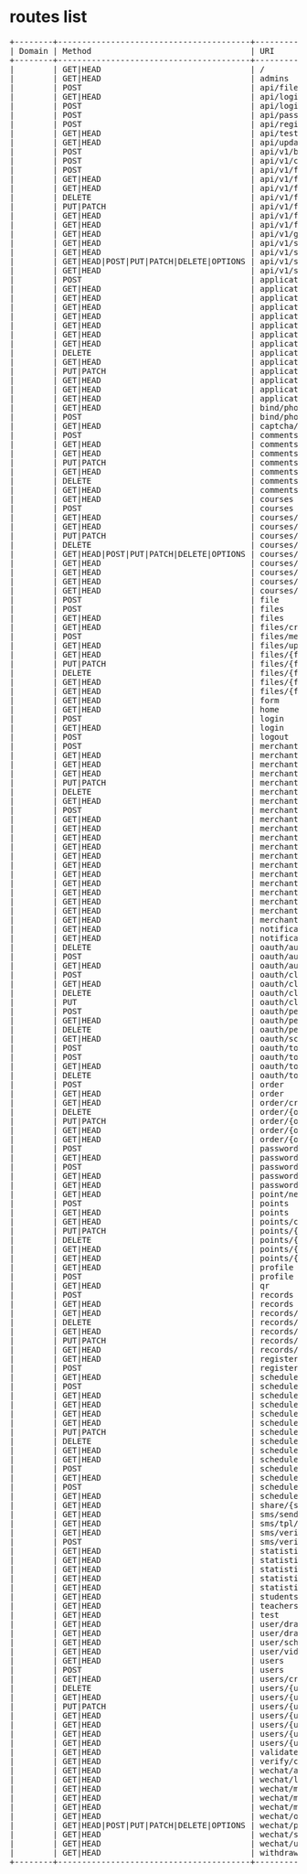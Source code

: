 # routes list

<pre>
+--------+----------------------------------------+--------------------------------------------------------+---------------------------------+----------------------------------------------------------------------------+-----------------------------------------+
| Domain | Method                                 | URI                                                    | Name                            | Action                                                                     | Middleware                              |
+--------+----------------------------------------+--------------------------------------------------------+---------------------------------+----------------------------------------------------------------------------+-----------------------------------------+
|        | GET|HEAD                               | /                                                      | home                            | App\Http\Controllers\HomeController@home                                   | web                                     |
|        | GET|HEAD                               | admins                                                 | admins.index                    | App\Http\Controllers\UserController@adminIndex                             | web,auth,role:admin|merchant            |
|        | POST                                   | api/file                                               |                                 | App\Http\Controllers\AiController@store                                    | api,va                                  |
|        | GET|HEAD                               | api/login/sms                                          | api.login.sms.send              | App\Http\Controllers\Auth\LoginController@sendVerificationCodeForLogin     | api,guest                               |
|        | POST                                   | api/login/sms                                          | api.login.sms                   | App\Http\Controllers\Auth\LoginController@loginBySms                       | api,guest                               |
|        | POST                                   | api/password/reset                                     | api.password.reset              | App\Http\Controllers\Auth\ResetPasswordController@reset                    | api,guest                               |
|        | POST                                   | api/register                                           | api.register                    | App\Http\Controllers\Auth\RegisterController@register                      | api,guest                               |
|        | GET|HEAD                               | api/test                                               |                                 | App\Http\Controllers\TestController@apiIndex                               | api                                     |
|        | GET|HEAD                               | api/update                                             | api.app.update                  | App\Http\Controllers\AiController@getAppUpdate                             | api                                     |
|        | POST                                   | api/v1/bone                                            | bone                            | App\Http\Controllers\AiController@bone                                     | api,auth:api,va                         |
|        | POST                                   | api/v1/cut                                             | cut                             | App\Http\Controllers\AiController@cut                                      | api,auth:api,va                         |
|        | POST                                   | api/v1/files                                           | files.store                     | App\Http\Controllers\FileController@store                                  | api,auth:api                            |
|        | GET|HEAD                               | api/v1/files                                           | files.index                     | App\Http\Controllers\FileController@index                                  | api,auth:api                            |
|        | GET|HEAD                               | api/v1/files/create                                    | files.create                    | App\Http\Controllers\FileController@create                                 | api,auth:api                            |
|        | DELETE                                 | api/v1/files/{file}                                    | files.destroy                   | App\Http\Controllers\FileController@destroy                                | api,auth:api                            |
|        | PUT|PATCH                              | api/v1/files/{file}                                    | files.update                    | App\Http\Controllers\FileController@update                                 | api,auth:api                            |
|        | GET|HEAD                               | api/v1/files/{file}                                    | files.show                      | App\Http\Controllers\FileController@show                                   | api,auth:api                            |
|        | GET|HEAD                               | api/v1/files/{file}/edit                               | files.edit                      | App\Http\Controllers\FileController@edit                                   | api,auth:api                            |
|        | GET|HEAD                               | api/v1/get                                             |                                 | App\Http\Controllers\AiController@cut                                      | api,auth:api,va                         |
|        | GET|HEAD                               | api/v1/schedules                                       | api.merchants.schedules.latest4 | App\Http\Controllers\ScheduleController@latest                             | api,auth:api                            |
|        | GET|HEAD                               | api/v1/schedules/attendances                           | schedule.attendances            | App\Http\Controllers\ScheduleController@attendances                        | api,auth:api                            |
|        | GET|HEAD|POST|PUT|PATCH|DELETE|OPTIONS | api/v1/schedules/sign-in                               | schedule.signIn                 | App\Http\Controllers\ScheduleController@signIn                             | api,auth:api                            |
|        | GET|HEAD                               | api/v1/schedules/students                              | schedule.student                | App\Http\Controllers\ScheduleController@students                           | api,auth:api                            |
|        | POST                                   | applications                                           | applications.store              | App\Http\Controllers\ApplicationController@store                           | web,auth,role:merchant                  |
|        | GET|HEAD                               | applications                                           | applications.index              | App\Http\Controllers\ApplicationController@index                           | web,auth,role:admin                     |
|        | GET|HEAD                               | applications/course                                    | merchant.course.application     | App\Http\Controllers\MerchantController@courseApplications                 | web,auth,role:admin|merchant            |
|        | GET|HEAD                               | applications/create                                    | applications.create             | App\Http\Controllers\ApplicationController@create                          | web,auth,role:admin                     |
|        | GET|HEAD                               | applications/point                                     | merchant.point.application      | App\Http\Controllers\MerchantController@pointApplications                  | web,auth,role:admin|merchant            |
|        | GET|HEAD                               | applications/schedule                                  | merchant.schedule.application   | App\Http\Controllers\MerchantController@scheduleApplications               | web,auth,role:admin|merchant            |
|        | GET|HEAD                               | applications/schedules/{schedule}                      | application.schedule.show       | App\Http\Controllers\MerchantController@scheduleShow                       | web,auth,role:admin|merchant            |
|        | GET|HEAD                               | applications/withdraw                                  | merchant.withdraw.application   | App\Http\Controllers\MerchantController@withdrawApplications               | web,auth,role:admin|merchant            |
|        | DELETE                                 | applications/{application}                             | applications.destroy            | App\Http\Controllers\ApplicationController@destroy                         | web,auth,role:admin                     |
|        | GET|HEAD                               | applications/{application}                             | applications.show               | App\Http\Controllers\ApplicationController@show                            | web,auth,role:admin                     |
|        | PUT|PATCH                              | applications/{application}                             | applications.update             | App\Http\Controllers\ApplicationController@update                          | web,auth,role:admin                     |
|        | GET|HEAD                               | applications/{application}/approve                     | application.approve             | App\Http\Controllers\ApplicationController@approve                         | web,auth,role:admin                     |
|        | GET|HEAD                               | applications/{application}/edit                        | applications.edit               | App\Http\Controllers\ApplicationController@edit                            | web,auth,role:admin                     |
|        | GET|HEAD                               | applications/{application}/reject                      | application.reject              | App\Http\Controllers\ApplicationController@reject                          | web,auth,role:admin                     |
|        | GET|HEAD                               | bind/phone                                             | user.phone.bind.form            | App\Http\Controllers\UserController@showBindPhoneForm                      | web                                     |
|        | POST                                   | bind/phone                                             | user.phone.bind                 | App\Http\Controllers\UserController@bindPhone                              | web,auth                                |
|        | GET|HEAD                               | captcha/{config?}                                      |                                 | \Mews\Captcha\CaptchaController@getCaptcha                                 | web                                     |
|        | POST                                   | comments                                               | comments.store                  | App\Http\Controllers\CommentController@store                               | web,auth                                |
|        | GET|HEAD                               | comments                                               | comments.index                  | App\Http\Controllers\CommentController@index                               | web,auth                                |
|        | GET|HEAD                               | comments/create                                        | comments.create                 | App\Http\Controllers\CommentController@create                              | web,auth                                |
|        | PUT|PATCH                              | comments/{comment}                                     | comments.update                 | App\Http\Controllers\CommentController@update                              | web,auth                                |
|        | GET|HEAD                               | comments/{comment}                                     | comments.show                   | App\Http\Controllers\CommentController@show                                | web,auth                                |
|        | DELETE                                 | comments/{comment}                                     | comments.destroy                | App\Http\Controllers\CommentController@destroy                             | web,auth                                |
|        | GET|HEAD                               | comments/{comment}/edit                                | comments.edit                   | App\Http\Controllers\CommentController@edit                                | web,auth                                |
|        | GET|HEAD                               | courses                                                | courses.index                   | App\Http\Controllers\CourseController@index                                | web,auth,role:admin|operator|merchant   |
|        | POST                                   | courses                                                | courses.store                   | App\Http\Controllers\CourseController@store                                | web,auth,role:admin|operator            |
|        | GET|HEAD                               | courses/create                                         | courses.create                  | App\Http\Controllers\CourseController@create                               | web,auth,role:admin|operator            |
|        | GET|HEAD                               | courses/{course}                                       | courses.show                    | App\Http\Controllers\CourseController@show                                 | web,auth                                |
|        | PUT|PATCH                              | courses/{course}                                       | courses.update                  | App\Http\Controllers\CourseController@update                               | web,auth,role:admin|operator            |
|        | DELETE                                 | courses/{course}                                       | courses.destroy                 | App\Http\Controllers\CourseController@destroy                              | web,auth,role:admin|operator            |
|        | GET|HEAD|POST|PUT|PATCH|DELETE|OPTIONS | courses/{course}/apply                                 | course.apply                    | App\Http\Controllers\CourseController@apply                                | web,auth,role:admin|operator|merchant   |
|        | GET|HEAD                               | courses/{course}/comments                              | course.comment                  | App\Http\Controllers\CourseController@comments                             | web,auth                                |
|        | GET|HEAD                               | courses/{course}/edit                                  | courses.edit                    | App\Http\Controllers\CourseController@edit                                 | web,auth                                |
|        | GET|HEAD                               | courses/{course}/merchants                             | course.merchant                 | App\Http\Controllers\CourseController@merchants                            | web,auth                                |
|        | GET|HEAD                               | courses/{course}/schedules/{schedule}/{operation}      | course.schedule.authorize       | App\Http\Controllers\CourseController@authorizeSchedule                    | web,auth                                |
|        | POST                                   | file                                                   | file                            | App\Http\Controllers\AiController@store                                    | web,va                                  |
|        | POST                                   | files                                                  | files.store                     | App\Http\Controllers\FileController@store                                  | web,auth                                |
|        | GET|HEAD                               | files                                                  | files.index                     | App\Http\Controllers\FileController@index                                  | web,auth                                |
|        | GET|HEAD                               | files/create                                           | files.create                    | App\Http\Controllers\FileController@create                                 | web,auth                                |
|        | POST                                   | files/merge                                            | files.merge                     | App\Http\Controllers\FileController@mergeFile                              | web,auth                                |
|        | GET|HEAD                               | files/upload/init                                      | file.upload.init                | App\Http\Controllers\FileController@initChunkUpload                        | web,auth                                |
|        | GET|HEAD                               | files/{file}                                           | files.show                      | App\Http\Controllers\FileController@show                                   | web,auth                                |
|        | PUT|PATCH                              | files/{file}                                           | files.update                    | App\Http\Controllers\FileController@update                                 | web,auth                                |
|        | DELETE                                 | files/{file}                                           | files.destroy                   | App\Http\Controllers\FileController@destroy                                | web,auth                                |
|        | GET|HEAD                               | files/{file}/download                                  | file.download                   | App\Http\Controllers\FileController@download                               | web,auth                                |
|        | GET|HEAD                               | files/{file}/edit                                      | files.edit                      | App\Http\Controllers\FileController@edit                                   | web,auth                                |
|        | GET|HEAD                               | form                                                   | form                            | App\Http\Controllers\AiController@form                                     | web,va                                  |
|        | GET|HEAD                               | home                                                   |                                 | App\Http\Controllers\HomeController@home                                   | web                                     |
|        | POST                                   | login                                                  |                                 | App\Http\Controllers\Auth\LoginController@login                            | web,guest                               |
|        | GET|HEAD                               | login                                                  | login                           | App\Http\Controllers\Auth\LoginController@showLoginForm                    | web,guest                               |
|        | POST                                   | logout                                                 | logout                          | App\Http\Controllers\Auth\LoginController@logout                           | web                                     |
|        | POST                                   | merchants                                              | merchants.store                 | App\Http\Controllers\MerchantController@store                              | web,auth,role:admin|merchant            |
|        | GET|HEAD                               | merchants                                              | merchants.index                 | App\Http\Controllers\MerchantController@index                              | web,auth,role:admin                     |
|        | GET|HEAD                               | merchants/create                                       | merchants.create                | App\Http\Controllers\MerchantController@create                             | web,auth,role:admin|merchant            |
|        | GET|HEAD                               | merchants/{merchant}                                   | merchants.show                  | App\Http\Controllers\MerchantController@show                               | web,auth,role:admin|merchant            |
|        | PUT|PATCH                              | merchants/{merchant}                                   | merchants.update                | App\Http\Controllers\MerchantController@update                             | web,auth,role:admin|merchant            |
|        | DELETE                                 | merchants/{merchant}                                   | merchants.destroy               | App\Http\Controllers\MerchantController@destroy                            | web,auth,role:admin|merchant            |
|        | GET|HEAD                               | merchants/{merchant}/courses                           | merchant.courses                | App\Http\Controllers\MerchantController@courses                            | web,auth,role:admin|merchant            |
|        | POST                                   | merchants/{merchant}/courses/{course}/quantity         | merchant.course.quantity.update | App\Http\Controllers\MerchantController@updateQuantity                     | web,auth,role:admin|merchant            |
|        | GET|HEAD                               | merchants/{merchant}/courses/{course}/{operation}      | merchant.course.authorize       | App\Http\Controllers\MerchantController@authorizeCourse                    | web,auth,role:admin|merchant            |
|        | GET|HEAD                               | merchants/{merchant}/edit                              | merchants.edit                  | App\Http\Controllers\MerchantController@edit                               | web,auth,role:admin|merchant            |
|        | GET|HEAD                               | merchants/{merchant}/files                             | merchant.files                  | App\Http\Controllers\MerchantController@files                              | web,auth,role:admin|merchant            |
|        | GET|HEAD                               | merchants/{merchant}/orders                            | merchant.orders                 | App\Http\Controllers\MerchantController@orders                             | web,auth,role:admin|merchant            |
|        | GET|HEAD                               | merchants/{merchant}/orders/statistics                 | merchant.order.statistics       | App\Http\Controllers\OrderController@merchantTransactions                  | web,auth                                |
|        | GET|HEAD                               | merchants/{merchant}/orders/statistics/group-by-course | merchant.order.statistics       | App\Http\Controllers\OrderController@merchantIncomeGroupByCourse           | web,auth                                |
|        | GET|HEAD                               | merchants/{merchant}/points                            | merchant.points                 | App\Http\Controllers\MerchantController@points                             | web,auth,role:admin|merchant            |
|        | GET|HEAD                               | merchants/{merchant}/points/{point}/{operation}        | merchant.point.authorize        | App\Http\Controllers\MerchantController@authorizePoint                     | web,auth,role:admin|merchant            |
|        | GET|HEAD                               | merchants/{merchant}/schedules                         | merchant.schedules              | App\Http\Controllers\MerchantController@schedules                          | web,auth,role:admin|merchant            |
|        | GET|HEAD                               | merchants/{merchant}/teachers                          | merchant.teachers               | App\Http\Controllers\MerchantController@teachers                           | web,auth,role:admin|merchant            |
|        | GET|HEAD                               | merchants/{merchant}/teachers/{teacher}                | merchant.teacher.show           | App\Http\Controllers\MerchantController@teacher                            | web,auth,role:admin|merchant            |
|        | GET|HEAD                               | merchants/{merchant}/users/{user}                      | merchant.user.show              | App\Http\Controllers\MerchantController@user                               | web,auth,role:admin|merchant            |
|        | GET|HEAD                               | notifications                                          | users.notifications             | App\Http\Controllers\UserController@notifications                          | web,auth,role:admin|merchant            |
|        | GET|HEAD                               | notifications/{notifications}                          | users.notifications.show        | App\Http\Controllers\UserController@notificationShow                       | web,auth,role:admin,role:admin|merchant |
|        | DELETE                                 | oauth/authorize                                        |                                 | \Laravel\Passport\Http\Controllers\DenyAuthorizationController@deny        | web,auth                                |
|        | POST                                   | oauth/authorize                                        |                                 | \Laravel\Passport\Http\Controllers\ApproveAuthorizationController@approve  | web,auth                                |
|        | GET|HEAD                               | oauth/authorize                                        |                                 | \Laravel\Passport\Http\Controllers\AuthorizationController@authorize       | web,auth                                |
|        | POST                                   | oauth/clients                                          |                                 | \Laravel\Passport\Http\Controllers\ClientController@store                  | web,auth                                |
|        | GET|HEAD                               | oauth/clients                                          |                                 | \Laravel\Passport\Http\Controllers\ClientController@forUser                | web,auth                                |
|        | DELETE                                 | oauth/clients/{client_id}                              |                                 | \Laravel\Passport\Http\Controllers\ClientController@destroy                | web,auth                                |
|        | PUT                                    | oauth/clients/{client_id}                              |                                 | \Laravel\Passport\Http\Controllers\ClientController@update                 | web,auth                                |
|        | POST                                   | oauth/personal-access-tokens                           |                                 | \Laravel\Passport\Http\Controllers\PersonalAccessTokenController@store     | web,auth                                |
|        | GET|HEAD                               | oauth/personal-access-tokens                           |                                 | \Laravel\Passport\Http\Controllers\PersonalAccessTokenController@forUser   | web,auth                                |
|        | DELETE                                 | oauth/personal-access-tokens/{token_id}                |                                 | \Laravel\Passport\Http\Controllers\PersonalAccessTokenController@destroy   | web,auth                                |
|        | GET|HEAD                               | oauth/scopes                                           |                                 | \Laravel\Passport\Http\Controllers\ScopeController@all                     | web,auth                                |
|        | POST                                   | oauth/token                                            |                                 | \Laravel\Passport\Http\Controllers\AccessTokenController@issueToken        | throttle                                |
|        | POST                                   | oauth/token/refresh                                    |                                 | \Laravel\Passport\Http\Controllers\TransientTokenController@refresh        | web,auth                                |
|        | GET|HEAD                               | oauth/tokens                                           |                                 | \Laravel\Passport\Http\Controllers\AuthorizedAccessTokenController@forUser | web,auth                                |
|        | DELETE                                 | oauth/tokens/{token_id}                                |                                 | \Laravel\Passport\Http\Controllers\AuthorizedAccessTokenController@destroy | web,auth                                |
|        | POST                                   | order                                                  | order.store                     | App\Http\Controllers\OrderController@store                                 | web,auth                                |
|        | GET|HEAD                               | order                                                  | order.index                     | App\Http\Controllers\OrderController@index                                 | web,auth                                |
|        | GET|HEAD                               | order/create                                           | order.create                    | App\Http\Controllers\OrderController@create                                | web,auth                                |
|        | DELETE                                 | order/{order}                                          | order.destroy                   | App\Http\Controllers\OrderController@destroy                               | web,auth                                |
|        | PUT|PATCH                              | order/{order}                                          | order.update                    | App\Http\Controllers\OrderController@update                                | web,auth                                |
|        | GET|HEAD                               | order/{order}                                          | order.show                      | App\Http\Controllers\OrderController@show                                  | web,auth                                |
|        | GET|HEAD                               | order/{order}/edit                                     | order.edit                      | App\Http\Controllers\OrderController@edit                                  | web,auth                                |
|        | POST                                   | password/email                                         | password.email                  | App\Http\Controllers\Auth\ForgotPasswordController@sendResetLinkEmail      | web,guest                               |
|        | GET|HEAD                               | password/reset                                         | password.request                | App\Http\Controllers\Auth\ForgotPasswordController@showLinkRequestForm     | web,guest                               |
|        | POST                                   | password/reset                                         |                                 | App\Http\Controllers\Auth\ResetPasswordController@reset                    | web,guest                               |
|        | GET|HEAD                               | password/reset/{token}                                 | password.reset                  | App\Http\Controllers\Auth\ResetPasswordController@showResetForm            | web,guest                               |
|        | GET|HEAD                               | password/sms/send                                      | password.reset.sms              | App\Http\Controllers\Auth\ResetPasswordController@sendResetSms             | web,guest                               |
|        | GET|HEAD                               | point/nearby                                           | point.nearby                    | App\Http\Controllers\PointController@nearby                                | web,auth                                |
|        | POST                                   | points                                                 | points.store                    | App\Http\Controllers\PointController@store                                 | web,auth,role:admin|merchant            |
|        | GET|HEAD                               | points                                                 | points.index                    | App\Http\Controllers\PointController@index                                 | web,auth,role:admin|merchant            |
|        | GET|HEAD                               | points/create                                          | points.create                   | App\Http\Controllers\PointController@create                                | web,auth,role:admin|merchant            |
|        | PUT|PATCH                              | points/{point}                                         | points.update                   | App\Http\Controllers\PointController@update                                | web,auth,role:admin|merchant            |
|        | DELETE                                 | points/{point}                                         | points.destroy                  | App\Http\Controllers\PointController@destroy                               | web,auth,role:admin|merchant            |
|        | GET|HEAD                               | points/{point}                                         | points.show                     | App\Http\Controllers\PointController@show                                  | web,auth,role:admin|merchant            |
|        | GET|HEAD                               | points/{point}/edit                                    | points.edit                     | App\Http\Controllers\PointController@edit                                  | web,auth,role:admin|merchant            |
|        | GET|HEAD                               | profile                                                | profile                         | App\Http\Controllers\UserController@profile                                | web,auth                                |
|        | POST                                   | profile                                                | profile.update                  | App\Http\Controllers\UserController@updateProfile                          | web,auth                                |
|        | GET|HEAD                               | qr                                                     | qr                              | App\Http\Controllers\HomeController@qr                                     | web                                     |
|        | POST                                   | records                                                | records.store                   | App\Http\Controllers\RecordController@store                                | web,auth                                |
|        | GET|HEAD                               | records                                                | records.index                   | App\Http\Controllers\RecordController@index                                | web,auth                                |
|        | GET|HEAD                               | records/create                                         | records.create                  | App\Http\Controllers\RecordController@create                               | web,auth                                |
|        | DELETE                                 | records/{record}                                       | records.destroy                 | App\Http\Controllers\RecordController@destroy                              | web,auth                                |
|        | GET|HEAD                               | records/{record}                                       | records.show                    | App\Http\Controllers\RecordController@show                                 | web,auth                                |
|        | PUT|PATCH                              | records/{record}                                       | records.update                  | App\Http\Controllers\RecordController@update                               | web,auth                                |
|        | GET|HEAD                               | records/{record}/edit                                  | records.edit                    | App\Http\Controllers\RecordController@edit                                 | web,auth                                |
|        | GET|HEAD                               | register                                               | register                        | App\Http\Controllers\Auth\RegisterController@showRegistrationForm          | web,guest                               |
|        | POST                                   | register                                               |                                 | App\Http\Controllers\Auth\RegisterController@register                      | web,guest                               |
|        | GET|HEAD                               | schedule/{schedule}/comments                           | schedule.comments               | App\Http\Controllers\ScheduleController@comments                           | web,auth                                |
|        | POST                                   | schedules                                              | schedules.store                 | App\Http\Controllers\ScheduleController@store                              | web,auth,role:admin|merchant|operator   |
|        | GET|HEAD                               | schedules                                              | schedules.index                 | App\Http\Controllers\ScheduleController@index                              | web,auth,role:admin|merchant|operator   |
|        | GET|HEAD                               | schedules/create                                       | schedules.create                | App\Http\Controllers\ScheduleController@create                             | web,auth,role:admin|merchant|operator   |
|        | GET|HEAD                               | schedules/enroll/{schedule}                            | landing                         | App\Http\Controllers\HomeController@index                                  | web                                     |
|        | GET|HEAD                               | schedules/{schedule}                                   | schedules.show                  | App\Http\Controllers\ScheduleController@show                               | web,auth                                |
|        | PUT|PATCH                              | schedules/{schedule}                                   | schedules.update                | App\Http\Controllers\ScheduleController@update                             | web,auth                                |
|        | DELETE                                 | schedules/{schedule}                                   | schedules.destroy               | App\Http\Controllers\ScheduleController@destroy                            | web,auth                                |
|        | GET|HEAD                               | schedules/{schedule}/edit                              | schedules.edit                  | App\Http\Controllers\ScheduleController@edit                               | web,auth                                |
|        | GET|HEAD                               | schedules/{schedule}/enroll/success                    | schedules.enrolled              | App\Http\Controllers\ScheduleController@enrolled                           | web,auth                                |
|        | POST                                   | schedules/{schedule}/prepay                            | prepay                          | App\Http\Controllers\OrderController@prepay                                | web,auth                                |
|        | GET|HEAD                               | schedules/{schedule}/students                          | schedule.student                | App\Http\Controllers\ScheduleController@enrolls                            | web,auth                                |
|        | POST                                   | schedules/{schedule}/students                          | schedule.student.batch-enroll   | App\Http\Controllers\ScheduleController@batchEnroll                        | web,auth                                |
|        | GET|HEAD                               | schedules/{schedule}/{operation}                       | schedule.approve                | App\Http\Controllers\ScheduleController@approve                            | web,auth                                |
|        | GET|HEAD                               | share/{share}                                          | share                           | App\Http\Controllers\HomeController@share                                  | web                                     |
|        | GET|HEAD                               | sms/send-code                                          | sms.send                        | App\Http\Controllers\SmsController@send                                    | web,api                                 |
|        | GET|HEAD                               | sms/tpl/add                                            | sms.tpl.add                     | App\Http\Controllers\SmsController@addTpl                                  | web                                     |
|        | GET|HEAD                               | sms/verify                                             | sms.verify                      | App\Http\Controllers\SmsController@sendVerifySms                           | web                                     |
|        | POST                                   | sms/verify                                             | sms-verify.validate             | App\Http\Controllers\SmsController@validateCode                            | web                                     |
|        | GET|HEAD                               | statistics/money/breakdown                             | orders.breakdown                | App\Http\Controllers\OrderController@merchantTransactions                  | web,auth                                |
|        | GET|HEAD                               | statistics/money/breakdown/export                      | orders.breakdown.export         | App\Http\Controllers\OrderController@exportCsv                             | web,auth                                |
|        | GET|HEAD                               | statistics/money/group-by-course                       | orders.stat-group-by-course     | App\Http\Controllers\OrderController@statGroupByCourse                     | web,auth                                |
|        | GET|HEAD                               | statistics/money/group-by-merchant                     | orders.stat-group-by-merchant   | App\Http\Controllers\OrderController@statGroupByMerchant                   | web,auth                                |
|        | GET|HEAD                               | statistics/users                                       | users.statistics                | App\Http\Controllers\UserController@statistics                             | web,auth,role:admin|merchant            |
|        | GET|HEAD                               | students                                               | students.index                  | App\Http\Controllers\UserController@studentIndex                           | web,auth                                |
|        | GET|HEAD                               | teachers                                               | teachers.index                  | App\Http\Controllers\UserController@teacherIndex                           | web,auth,role:admin|merchant            |
|        | GET|HEAD                               | test                                                   | test                            | App\Http\Controllers\TestController@index                                  | web,auth,role:admin                     |
|        | GET|HEAD                               | user/drawings                                          | user.drawings                   | App\Http\Controllers\UserController@drawings                               | web,auth                                |
|        | GET|HEAD                               | user/drawings/{drawing}                                | user.drawings.show              | App\Http\Controllers\UserController@drawing                                | web,auth,role:admin|merchant            |
|        | GET|HEAD                               | user/schedules                                         | user.schedules                  | App\Http\Controllers\UserController@schedules                              | web,auth                                |
|        | GET|HEAD                               | user/videos                                            | user.videos                     | App\Http\Controllers\UserController@videos                                 | web,auth,role:admin|merchant            |
|        | GET|HEAD                               | users                                                  | users.index                     | App\Http\Controllers\UserController@index                                  | web,auth,role:admin|merchant            |
|        | POST                                   | users                                                  | users.store                     | App\Http\Controllers\UserController@store                                  | web,auth,role:admin|merchant            |
|        | GET|HEAD                               | users/create                                           | users.create                    | App\Http\Controllers\UserController@create                                 | web,auth,role:admin|merchant            |
|        | DELETE                                 | users/{user}                                           | users.destroy                   | App\Http\Controllers\UserController@destroy                                | web,auth,role:admin|merchant            |
|        | GET|HEAD                               | users/{user}                                           | users.show                      | App\Http\Controllers\UserController@show                                   | web,auth,role:admin|merchant            |
|        | PUT|PATCH                              | users/{user}                                           | users.update                    | App\Http\Controllers\UserController@update                                 | web,auth,role:admin|merchant            |
|        | GET|HEAD                               | users/{user}/disable                                   | admin.user.disable              | App\Http\Controllers\UserController@disable                                | web,auth,role:admin|merchant            |
|        | GET|HEAD                               | users/{user}/edit                                      | users.edit                      | App\Http\Controllers\UserController@edit                                   | web,auth,role:admin|merchant            |
|        | GET|HEAD                               | users/{user}/enable                                    | admin.user.enable               | App\Http\Controllers\UserController@enable                                 | web,auth,role:admin|merchant            |
|        | GET|HEAD                               | users/{user}/schedules/{schedule}/attendances          | user.attendances                | App\Http\Controllers\UserController@attendances                            | web,auth,role:admin|merchant            |
|        | GET|HEAD                               | validate-phone                                         | validate.phone                  | App\Http\Controllers\SmsController@isOccupied                              | web                                     |
|        | GET|HEAD                               | verify/captcha                                         | captcha.verify                  | App\Http\Controllers\CaptchaController@verify                              | web                                     |
|        | GET|HEAD                               | wechat/access-token                                    | wechat.accessToken              | App\Http\Controllers\WechatController@accessToken                          | web                                     |
|        | GET|HEAD                               | wechat/login                                           | wechat.login                    | App\Http\Controllers\WechatController@login                                | web                                     |
|        | GET|HEAD                               | wechat/message/get-industry                            | wechat.getIndustry              | App\Http\Controllers\WechatController@getIndustry                          | web                                     |
|        | GET|HEAD                               | wechat/message/get-template                            | wechat.getTemplate              | App\Http\Controllers\WechatController@getTemplate                          | web                                     |
|        | GET|HEAD                               | wechat/message/template-id                             | wechat.getTemplateID            | App\Http\Controllers\WechatController@getTemplateID                        | web                                     |
|        | GET|HEAD                               | wechat/openid                                          | wechat.openid                   | App\Http\Controllers\WechatController@openid                               | web                                     |
|        | GET|HEAD|POST|PUT|PATCH|DELETE|OPTIONS | wechat/payment/notify                                  | wechat.payment.notify           | App\Http\Controllers\WechatController@paymentNotify                        | web                                     |
|        | GET|HEAD                               | wechat/send                                            | wechat.send                     | App\Http\Controllers\WechatController@send                                 | web                                     |
|        | GET|HEAD                               | wechat/users/{user}/userinfo                           | wechat.userinfo                 | App\Http\Controllers\WechatController@userInfo                             | web                                     |
|        | GET|HEAD                               | withdraw/breakdown                                     | withdraw.breakdown              | App\Http\Controllers\OrderController@withdrawBreakdown                     | web,auth                                |
+--------+----------------------------------------+--------------------------------------------------------+---------------------------------+----------------------------------------------------------------------------+-----------------------------------------+

</pre>
